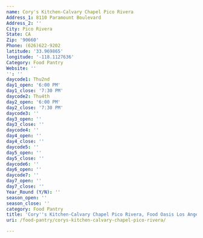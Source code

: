 ```yaml
---
name: Cory's Kitchen-Calvary Chapel Pico Rivera
Address_1: 8110 Paramount Boulevard
Address_2: ''
City: Pico Rivera
State: CA
Zip: '90660'
Phone: (626)622-9202
latitude: '33.969865'
longitude: '-118.1127636'
Category: Food Pantry
Website: ''
'': ''
daycode1: Thu2nd
day1_open: '6:00 PM'
day1_close: '7:30 PM'
daycode2: Thu4th
day2_open: '6:00 PM'
day2_close: '7:30 PM'
daycode3: ''
day3_open: ''
day3_close: ''
daycode4: ''
day4_open: ''
day4_close: ''
daycode5: ''
day5_open: ''
day5_close: ''
daycode6: ''
day6_open: ''
daycode7: ''
day7_open: ''
day7_close: ''
Year_Round (Y/N): ''
season_open: ''
season_close: ''
category: Food Pantry
title: 'Cory''s Kitchen-Calvary Chapel Pico Rivera, Food Oasis Los Angeles'
uri: /food-pantry/corys-kitchen-calvary-chapel-pico-rivera/

---
```

